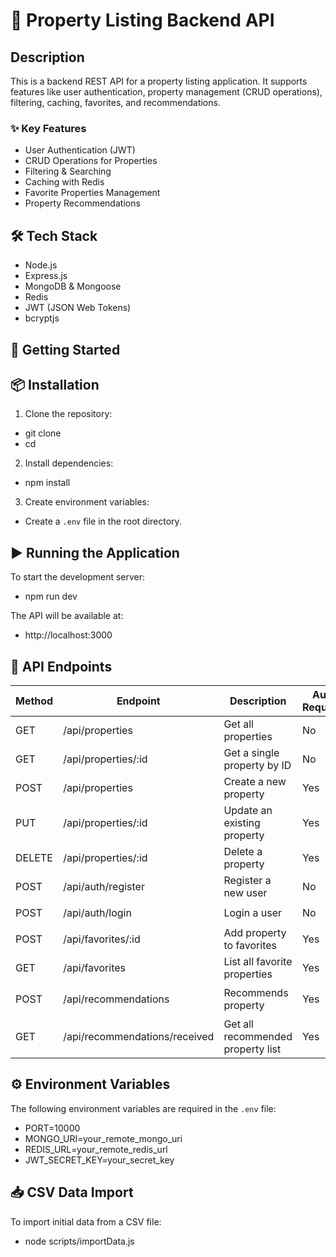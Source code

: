 # 🏡 Property Listing Backend API

##  Description
This is a backend REST API for a property listing application. It supports features like user authentication, property management (CRUD operations), filtering, caching, favorites, and recommendations.

### ✨ Key Features
- User Authentication (JWT)
- CRUD Operations for Properties
- Filtering & Searching
- Caching with Redis
- Favorite Properties Management
- Property Recommendations

## 🛠 Tech Stack
- Node.js
- Express.js
- MongoDB & Mongoose
- Redis
- JWT (JSON Web Tokens)
- bcryptjs

## 🚀 Getting Started

## 📦 Installation
1. Clone the repository:
- git clone <repository-url>
- cd <project-directory>


2. Install dependencies:
- npm install


3. Create environment variables:
- Create a `.env` file in the root directory.


## ▶️ Running the Application
To start the development server:
- npm run dev

The API will be available at:
- http://localhost:3000


## 📌 API Endpoints

| Method | Endpoint              | Description                   | Auth Required | Sample Body                             |
|--------|-----------------------|-------------------------------|---------------|------------------------------------------|
| GET    | /api/properties       | Get all properties            | No            | -                                        |
| GET    | /api/properties/:id   | Get a single property by ID   | No            | -                                        |
| POST   | /api/properties       | Create a new property         | Yes           | `{ "title": "House", "price": 100000 }` |
| PUT    | /api/properties/:id   | Update an existing property   | Yes           | `{ "price": 120000 }`                   |
| DELETE | /api/properties/:id   | Delete a property             | Yes           | -                                        |
| POST   | /api/auth/register    | Register a new user           | No            | `{ "email": "test@example.com", "password": "123456" }` |
| POST   | /api/auth/login       | Login a user                  | No            | `{ "email": "test@example.com", "password": "123456" }` |
| POST   | /api/favorites/:id    | Add property to favorites     | Yes           | -                                        |
| GET    | /api/favorites        | List all favorite properties  | Yes           | -                                        |
| POST   | /api/recommendations  | Recommends property           | Yes           | `{"recipientEmail":"friend@mail.com", "propertyId":"someID","Message":"check this!"}`  |
| GET    | /api/recommendations/received  | Get all recommended property list  |  Yes  | -                                 | 


## ⚙️ Environment Variables
The following environment variables are required in the `.env` file:
- PORT=10000                        
- MONGO_URI=your_remote_mongo_uri   
- REDIS_URL=your_remote_redis_url   
- JWT_SECRET_KEY=your_secret_key    



## 📥 CSV Data Import
To import initial data from a CSV file:
- node scripts/importData.js

